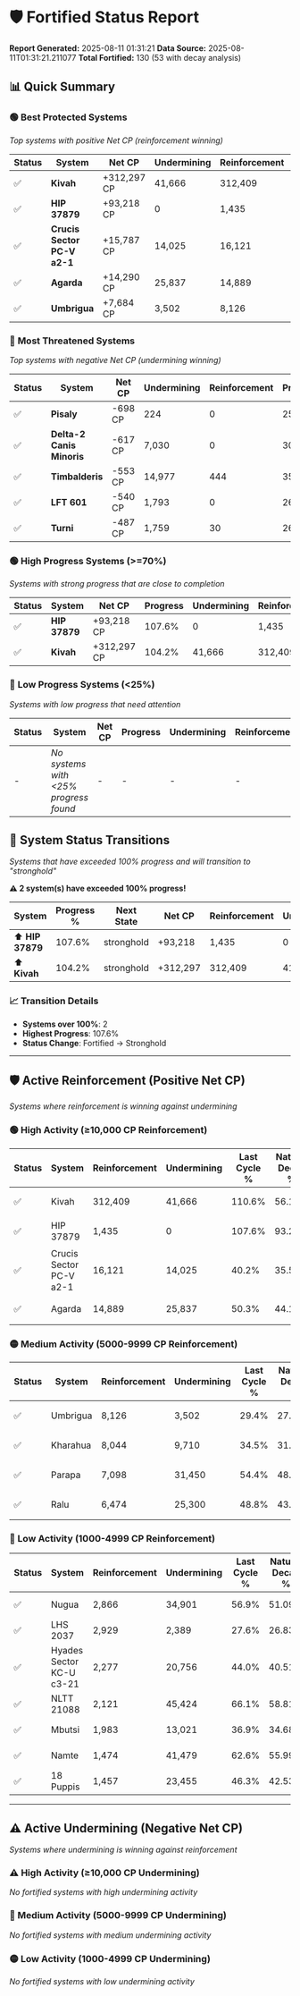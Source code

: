 # 🛡️ Fortified Status Report

**Report Generated:** 2025-08-11 01:31:21
**Data Source:** 2025-08-11T01:31:21.211077
**Total Fortified:** 130 (53 with decay analysis)

## 📊 Quick Summary

### 🟢 **Best Protected Systems**
*Top systems with positive Net CP (reinforcement winning)*

| Status | System | Net CP | Undermining | Reinforcement | Progress |
|--------|--------|--------|-------------|---------------|----------|
| ✅ | **Kivah** | +312,297 CP | 41,666 | 312,409 | 104.2% |
| ✅ | **HIP 37879** | +93,218 CP | 0 | 1,435 | 107.6% |
| ✅ | **Crucis Sector PC-V a2-1** | +15,787 CP | 14,025 | 16,121 | 38.0% |
| ✅ | **Agarda** | +14,290 CP | 25,837 | 14,889 | 46.3% |
| ✅ | **Umbrigua** | +7,684 CP | 3,502 | 8,126 | 28.9% |

### 🔴 **Most Threatened Systems**
*Top systems with negative Net CP (undermining winning)*

| Status | System | Net CP | Undermining | Reinforcement | Progress |
|--------|--------|--------|-------------|---------------|----------|
| ✅ | **Pisaly** | -698 CP | 224 | 0 | 25.0% |
| ✅ | **Delta-2 Canis Minoris** | -617 CP | 7,030 | 0 | 30.1% |
| ✅ | **Timbalderis** | -553 CP | 14,977 | 444 | 35.7% |
| ✅ | **LFT 601** | -540 CP | 1,793 | 0 | 26.3% |
| ✅ | **Turni** | -487 CP | 1,759 | 30 | 26.3% |

### 🟢 **High Progress Systems (>=70%)**
*Systems with strong progress that are close to completion*

| Status | System | Net CP | Progress | Undermining | Reinforcement |
|--------|--------|--------|----------|-------------|---------------|
| ✅ | **HIP 37879** | +93,218 CP | 107.6% | 0 | 1,435 |
| ✅ | **Kivah** | +312,297 CP | 104.2% | 41,666 | 312,409 |

### 🔴 **Low Progress Systems (<25%)**
*Systems with low progress that need attention*

| Status | System | Net CP | Progress | Undermining | Reinforcement |
|--------|--------|--------|----------|-------------|---------------|
| - | *No systems with <25% progress found* | - | - | - | - |
## 🔄 System Status Transitions  
*Systems that have exceeded 100% progress and will transition to "stronghold"*

**⚠️ 2 system(s) have exceeded 100% progress!**

| System | Progress % | Next State | Net CP | Reinforcement | Undermining | 
|--------|------------|-------------|--------|---------------|-------------|
| ⬆️ **HIP 37879** | 107.6% | stronghold | +93,218 | 1,435 | 0 |
| ⬆️ **Kivah** | 104.2% | stronghold | +312,297 | 312,409 | 41,666 |

### 📈 Transition Details
- **Systems over 100%**: 2
- **Highest Progress**: 107.6%
- **Status Change**: Fortified → Stronghold

---

## 🛡️ Active Reinforcement (Positive Net CP)
*Systems where reinforcement is winning against undermining*

### 🟢 High Activity (≥10,000 CP Reinforcement)

| Status | System | Reinforcement | Undermining | Last Cycle % | Natural Decay % | Current Progress % | Current CP | Net CP | Activity |
|--------|--------|---------------|-------------|--------------|-----------------|-------------------|------------|--------|----------|
| ✅ | Kivah | 312,409 | 41,666 | 110.6% | 56.15% | 104.2% | 677,300 | +312,297 | 🟢 High Reinforcement |
| ✅ | HIP 37879 | 1,435 | 0 | 107.6% | 93.26% | 107.6% | 699,399 | +93,218 | 🟢 High Reinforcement |
| ✅ | Crucis Sector PC-V a2-1 | 16,121 | 14,025 | 40.2% | 35.57% | 38.0% | 247,000 | +15,787 | 🟢 High Reinforcement |
| ✅ | Agarda | 14,889 | 25,837 | 50.3% | 44.10% | 46.3% | 300,950 | +14,290 | 🟢 High Reinforcement |

### 🟡 Medium Activity (5000-9999 CP Reinforcement)

| Status | System | Reinforcement | Undermining | Last Cycle % | Natural Decay % | Current Progress % | Current CP | Net CP | Activity |
|--------|--------|---------------|-------------|--------------|-----------------|-------------------|------------|--------|----------|
| ✅ | Umbrigua | 8,126 | 3,502 | 29.4% | 27.72% | 28.9% | 187,850 | +7,684 | 🟡 Medium Reinforcement |
| ✅ | Kharahua | 8,044 | 9,710 | 34.5% | 31.91% | 33.0% | 214,500 | +7,071 | 🟡 Medium Reinforcement |
| ✅ | Parapa | 7,098 | 31,450 | 54.4% | 48.54% | 49.6% | 322,400 | +6,894 | 🟡 Medium Reinforcement |
| ✅ | Ralu | 6,474 | 25,300 | 48.8% | 43.95% | 44.9% | 291,850 | +6,202 | 🟡 Medium Reinforcement |

### 🔴 Low Activity (1000-4999 CP Reinforcement)

| Status | System | Reinforcement | Undermining | Last Cycle % | Natural Decay % | Current Progress % | Current CP | Net CP | Activity |
|--------|--------|---------------|-------------|--------------|-----------------|-------------------|------------|--------|----------|
| ✅ | Nugua | 2,866 | 34,901 | 56.9% | 51.09% | 51.5% | 334,750 | +2,664 | 🔵 Low Reinforcement |
| ✅ | LHS 2037 | 2,929 | 2,389 | 27.6% | 26.83% | 27.2% | 176,800 | +2,399 | 🔵 Low Reinforcement |
| ✅ | Hyades Sector KC-U c3-21 | 2,277 | 20,756 | 44.0% | 40.51% | 40.8% | 265,200 | +1,895 | 🔵 Low Reinforcement |
| ✅ | NLTT 21088 | 2,121 | 45,424 | 66.1% | 58.81% | 59.1% | 384,150 | +1,853 | 🔵 Low Reinforcement |
| ✅ | Mbutsi | 1,983 | 13,021 | 36.9% | 34.68% | 34.9% | 226,849 | +1,443 | 🔵 Low Reinforcement |
| ✅ | Namte | 1,474 | 41,479 | 62.6% | 55.99% | 56.2% | 365,300 | +1,333 | 🔵 Low Reinforcement |
| ✅ | 18 Puppis | 1,457 | 23,455 | 46.3% | 42.53% | 42.7% | 277,550 | +1,112 | 🔵 Low Reinforcement |


---

## ⚠️ Active Undermining (Negative Net CP)
*Systems where undermining is winning against reinforcement*

### ⚠️ High Activity (≥10,000 CP Undermining)

*No fortified systems with high undermining activity*

### 🔶 Medium Activity (5000-9999 CP Undermining)

*No fortified systems with medium undermining activity*

### 🟡 Low Activity (1000-4999 CP Undermining)

*No fortified systems with low undermining activity*
